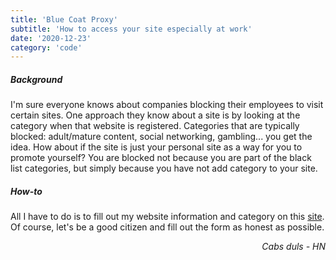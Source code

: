 ```yaml
---
title: 'Blue Coat Proxy'
subtitle: 'How to access your site especially at work'
date: '2020-12-23'
category: 'code'
---
```


##### Background
I'm sure everyone knows about companies blocking their employees to visit certain sites. One approach they know about a site is by looking at the category when that website is registered. Categories that are typically blocked: adult/mature content, social networking, gambling... you get the idea. How about if the site is just your personal site as a way for you to promote yourself? You are blocked not because you are part of the black list categories, but simply because you have not add category to your site.

##### How-to

All I have to do is to fill out my website information and category on this <a target="blank" href="https://sitereview.bluecoat.com">site</a>. Of course, let's be a good citizen and fill out the form as honest as possible. 

<p style='text-align: right;'><em>Cabs duls - HN</em></p>
